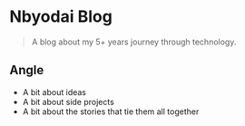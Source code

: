 # Nbyodai Blog

> A blog about my 5+ years journey through technology.

## Angle

- A bit about ideas
- A bit about side projects
- A bit about the stories that tie them all together
